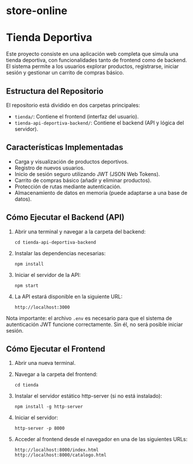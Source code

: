 ﻿# store-online
# Tienda Deportiva

Este proyecto consiste en una aplicación web completa que simula una tienda deportiva, con funcionalidades tanto de frontend como de backend. El sistema permite a los usuarios explorar productos, registrarse, iniciar sesión y gestionar un carrito de compras básico.

## Estructura del Repositorio

El repositorio está dividido en dos carpetas principales:

- `tienda/`: Contiene el frontend (interfaz del usuario).
- `tienda-api-deportiva-backend/`: Contiene el backend (API y lógica del servidor).

## Características Implementadas

- Carga y visualización de productos deportivos.
- Registro de nuevos usuarios.
- Inicio de sesión seguro utilizando JWT (JSON Web Tokens).
- Carrito de compras básico (añadir y eliminar productos).
- Protección de rutas mediante autenticación.
- Almacenamiento de datos en memoria (puede adaptarse a una base de datos).

## Cómo Ejecutar el Backend (API)

1. Abrir una terminal y navegar a la carpeta del backend:

   ```
   cd tienda-api-deportiva-backend
   ```

2. Instalar las dependencias necesarias:

   ```
   npm install
   ```

4. Iniciar el servidor de la API:

   ```
   npm start
   ```

5. La API estará disponible en la siguiente URL:

   ```
   http://localhost:3000
   ```

Nota importante: el archivo `.env` es necesario para que el sistema de autenticación JWT funcione correctamente. Sin él, no será posible iniciar sesión.

## Cómo Ejecutar el Frontend

1. Abrir una nueva terminal.
2. Navegar a la carpeta del frontend:

   ```
   cd tienda
   ```

3. Instalar el servidor estático http-server (si no está instalado):

   ```
   npm install -g http-server
   ```

4. Iniciar el servidor:

   ```
   http-server -p 8000
   ```

5. Acceder al frontend desde el navegador en una de las siguientes URLs:

   ```
   http://localhost:8000/index.html
   http://localhost:8000/catalogo.html
   ```

